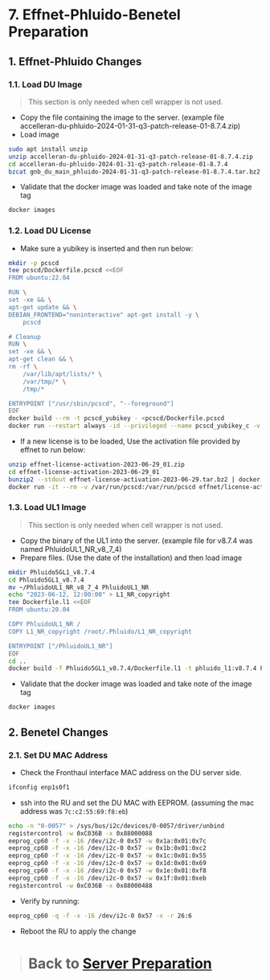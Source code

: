 # 7. Effnet-Phluido-Benetel Preparation

## 1. Effnet-Phluido Changes

### 1.1. Load DU Image

> This section is only needed when cell wrapper is not used.

- Copy the file containing the image to the server. (example file accelleran-du-phluido-2024-01-31-q3-patch-release-01-8.7.4.zip)
- Load image
```bash
sudo apt install unzip
unzip accelleran-du-phluido-2024-01-31-q3-patch-release-01-8.7.4.zip
cd accelleran-du-phluido-2024-01-31-q3-patch-release-01-8.7.4
bzcat gnb_du_main_phluido-2024-01-31-q3-patch-release-01-8.7.4.tar.bz2 | docker image load
```
- Validate that the docker image was loaded and take note of the image tag
```bash
docker images
```

### 1.2. Load DU License

- Make sure a yubikey is inserted and then run below:
```bash
mkdir -p pcscd 
tee pcscd/Dockerfile.pcscd <<EOF
FROM ubuntu:22.04

RUN \
set -xe && \
apt-get update && \
DEBIAN_FRONTEND="noninteractive" apt-get install -y \
    pcscd

# Cleanup
RUN \
set -xe && \
apt-get clean && \
rm -rf \
    /var/lib/apt/lists/* \
    /var/tmp/* \
    /tmp/*

ENTRYPOINT ["/usr/sbin/pcscd", "--foreground"]
EOF
docker build --rm -t pcscd_yubikey - <pcscd/Dockerfile.pcscd
docker run --restart always -id --privileged --name pcscd_yubikey_c -v /run/pcscd:/run/pcscd pcscd_yubikey
```
- If a new license is to be loaded, Use the activation file provided by effnet to run below:
```bash
unzip effnet-license-activation-2023-06-29_01.zip
cd effnet-license-activation-2023-06-29_01
bunzip2 --stdout effnet-license-activation-2023-06-29.tar.bz2 | docker load
docker run -it --rm -v /var/run/pcscd:/var/run/pcscd effnet/license-activation-2023-06-29
```


### 1.3. Load UL1 Image

> This section is only needed when cell wrapper is not used.

- Copy the binary of the UL1 into the server. (example file for v8.7.4 was named PhluidoUL1_NR_v8_7_4)
- Prepare files. (Use the date of the installation) and then load image
```bash
mkdir Phluido5GL1_v8.7.4
cd Phluido5GL1_v8.7.4
mv ~/PhluidoUL1_NR_v8_7_4 PhluidoUL1_NR
echo "2023-06-12, 12:00:00" > L1_NR_copyright
tee Dockerfile.l1 <<EOF
FROM ubuntu:20.04

COPY PhluidoUL1_NR /
COPY L1_NR_copyright /root/.Phluido/L1_NR_copyright

ENTRYPOINT ["/PhluidoUL1_NR"]
EOF
cd ..
docker build -f Phluido5GL1_v8.7.4/Dockerfile.l1 -t phluido_l1:v8.7.4 Phluido5GL1_v8.7.4
```
- Validate that the docker image was loaded and take note of the image tag
```bash
docker images
```

## 2. Benetel Changes

### 2.1. Set DU MAC Address

- Check the Fronthaul interface MAC address on the DU server side.
```bash
ifconfig enp1s0f1
```

- ssh into the RU and set the DU MAC with EEPROM. (assuming the mac address was `7c:c2:55:69:f8:eb`)
```bash
echo -n "0-0057" > /sys/bus/i2c/devices/0-0057/driver/unbind
registercontrol -w 0xC036B -x 0x88000088
eeprog_cp60 -f -x -16 /dev/i2c-0 0x57 -w 0x1a:0x01:0x7c
eeprog_cp60 -f -x -16 /dev/i2c-0 0x57 -w 0x1b:0x01:0xc2
eeprog_cp60 -f -x -16 /dev/i2c-0 0x57 -w 0x1c:0x01:0x55
eeprog_cp60 -f -x -16 /dev/i2c-0 0x57 -w 0x1d:0x01:0x69
eeprog_cp60 -f -x -16 /dev/i2c-0 0x57 -w 0x1e:0x01:0xf8
eeprog_cp60 -f -x -16 /dev/i2c-0 0x57 -w 0x1f:0x01:0xeb
registercontrol -w 0xC036B -x 0x88000488
```
- Verify by running:
```bash
eeprog_cp60 -q -f -x -16 /dev/i2c-0 0x57 -x -r 26:6
```
- Reboot the RU to apply the change

> # Back to [Server Preparation](/drax-docs/machine-prep/)